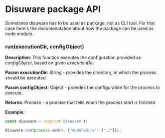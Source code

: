 # Disuware package API

Sometimes disuware has to be used as package, not as CLI tool. For that case here's the documenatation about how the
package can be used as node module.


### run(executionDir, configObject)

**Description**: This function executes the configuration provided as *configObject*, based on given *executionDir*.

**Param executionDir**: String - provides the directory, in which the process should be executed

**Param configObject**: Object - provides the configuration for the process to execute.

**Returns**: Promise - a promise that tells when the process start is finished

**Example**:

```js
const disuware = require('disuware');

disuware.run(process.cwd(), {"moduleDirs": ["./"]});
```
